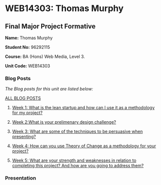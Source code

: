 # WEB14303: Thomas Murphy
## Final Major Project Formative



**Name:** Thomas Murphy

**Student No:** 96292115

**Course:** BA (Hons) Web Media, Level 3.

**Unit Code:** WEB14303



### Blog Posts


*The Blog posts for this unit are listed below:*

[ALL BLOG POSTS](http://thomasmurphy.work/category/web14303/)

1. [Week 1: What is the lean startup and how can I use it as a methodology for my project?](http://thomasmurphy.work/2017/12/06/week-1-what-is-the-lean-startup-and-how-can-i-use-it-as-a-methodology-for-my-project/)


2. [Week 2:What is your prelimenary design challenge?](http://thomasmurphy.work/2017/12/06/week-2what-is-your-prelimenary-design-challenge/)

3. [Week 3: What are some of the techniques to be persuasive when presenting?](http://thomasmurphy.work/2017/12/06/week-3-what-are-some-of-the-techniques-to-be-persuasive-when-presenting/)

4. [Week 4: How can you use Theory of Change as a methodology for your project?](http://thomasmurphy.work/2017/12/06/week-4-how-can-you-use-theory-of-change-as-a-methodology-for-your-project/)

5. [Week 5: What are your strength and weaknesses in relation to completing this project? And how are you going to address them?](http://thomasmurphy.work/2017/12/06/week-5-what-are-your-strength-and-weaknesses-in-relation-to-completing-this-project-and-how-are-you-going-to-address-them/)


### Presentation









